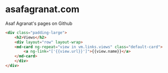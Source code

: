# asafagranat.com

Asaf Agranat's pages on Github

```html
<div class="padding-large">
    <h2>Views</h2>
    <div layout="row" layout-wrap>
    <md-card ng-repeat="view in vm.links.views" class="default-card">
        <a ng-link="['{{view.url}}']">{{view.name}}</a>
    </md-card>
    </div>
</div>
```
